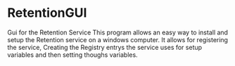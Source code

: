 # RetentionGUI
Gui for the Retention Service
This program allows an easy way to install and setup the Retention service on a windows computer. It allows for registering the service, Creating the Registry entrys
the service uses for setup variables and then setting  thoughs variables.
